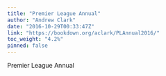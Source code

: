 ```yaml
---
title: "Premier League Annual"
author: "Andrew Clark"
date: "2016-10-29T00:33:47Z"
link: "https://bookdown.org/aclark/PLAnnual2016/"
toc_weight: "4.2%"
pinned: false
---
```


Premier League Annual
